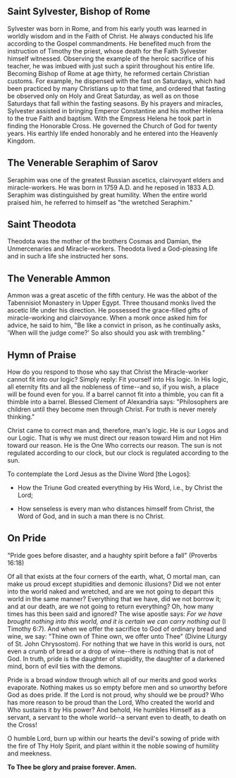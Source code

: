 ## Saint Sylvester, Bishop of Rome

Sylvester was born in Rome, and from his early youth was learned in worldly wisdom and in the Faith of Christ. He always conducted his life according to the Gospel commandments. He benefited much from the instruction of Timothy the priest, whose death for the Faith Sylvester himself witnessed. Observing the example of the heroic sacrifice of his teacher, he was imbued with just such a spirit throughout his entire life. Becoming Bishop of Rome at age thirty, he reformed certain Christian customs. For example, he dispensed with the fast on Saturdays, which had been practiced by many Christians up to that time, and ordered that fasting be observed only on Holy and Great Saturday, as well as on those Saturdays that fall within the fasting seasons. By his prayers and miracles, Sylvester assisted in bringing Emperor Constantine and his mother Helena to the true Faith and baptism. With the Empress Helena he took part in finding the Honorable Cross. He governed the Church of God for twenty years. His earthly life ended honorably and he entered into the Heavenly Kingdom. 

## The Venerable Seraphim of Sarov

Seraphim was one of the greatest Russian ascetics, clairvoyant elders and miracle-workers. He was born in 1759 A.D. and he reposed in 1833 A.D. Seraphim was distinguished by great humility. When the entire world praised him, he referred to himself as "the wretched Seraphim."

## Saint Theodota

Theodota was the mother of the brothers Cosmas and Damian, the Unmercenaries and Miracle-workers. Theodota lived a God-pleasing life and in such a life she instructed her sons.

## The Venerable Ammon

Ammon was a great ascetic of the fifth century. He was the abbot of the Tabennisiot Monastery in Upper Egypt. Three thousand monks lived the ascetic life under his direction. He possessed the grace-filled gifts of miracle-working and clairvoyance. When a monk once asked him for advice, he said to him, "Be like a convict in prison, as he continually asks, 'When will the judge come?' So also should you ask with trembling."

## Hymn of Praise

How do you respond to those who say that Christ the Miracle-worker cannot fit into our logic? Simply reply: Fit yourself into His logic. In His logic, all eternity fits and all the nobleness of time--and so, if you wish, a place will be found even for you. If a barrel cannot fit into a thimble, you can fit a thimble into a barrel. Blessed Clement of Alexandria says: "Philosophers are children until they become men through Christ. For truth is never merely thinking."

Christ came to correct man and, therefore, man's logic. He is our Logos and our Logic. That is why we must direct our reason toward Him and not Him toward our reason. He is the One Who corrects our reason. The sun is not regulated according to our clock, but our clock is regulated according to the sun.

To contemplate the Lord Jesus as the Divine Word [the Logos]:

- How the Triune God created everything by His Word, i.e., by Christ the Lord;

- How senseless is every man who distances himself from Christ, the Word of God, and in such a man there is no Christ.

## On Pride

"Pride goes before disaster, and a haughty spirit before a fall" (Proverbs 16:18)

Of all that exists at the four corners of the earth, what, O mortal man, can make us proud except stupidities and demonic illusions? Did we not enter into the world naked and wretched, and are we not going to depart this world in the same manner? Everything that we have, did we not borrow it; and at our death, are we not going to return everything? Oh, how many times has this been said and ignored? The wise apostle says: *For we have brought nothing into this world, and it is certain we can carry nothing out* (I Timothy 6:7). And when we offer the sacrifice to God of ordinary bread and wine, we say: "Thine own of Thine own, we offer unto Thee" (Divine Liturgy of St. John Chrysostom). For nothing that we have in this world is ours, not even a crumb of bread or a drop of wine--there is nothing that is not of God. In truth, pride is the daughter of stupidity, the daughter of a darkened mind, born of evil ties with the demons.

Pride is a broad window through which all of our merits and good works evaporate. Nothing makes us so empty before men and so unworthy before God as does pride. If the Lord is not proud, why should we be proud? Who has more reason to be proud than the Lord, Who created the world and Who sustains it by His power? And behold, He humbles Himself as a servant, a servant to the whole world--a servant even to death, to death on the Cross!

O humble Lord, burn up within our hearts the devil's sowing of pride with the fire of Thy Holy Spirit, and plant within it the noble sowing of humility and meekness.

**To Thee be glory and praise forever. Amen.**
